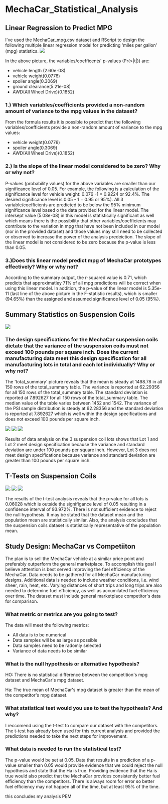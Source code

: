 # MechaCar_Statistical_Analysis
## Linear Regression to Predict MPG
I've used the MechaCar_mpg.csv dataset and RScript to design the following multiple linear regression model for predicting 'miles per gallon' (mpg) statistics.
<img src="readmepics/deliverable1_linear_regression.png">

In the above picture, the variables/coefficents' p-values (Pr(>|t|)) are: 

- vehicle length (2.60e-08) 
- vehicle weight(0.0776) 
- spoiler angle(0.3069)
- ground clearance(5.21e-08)
- AWD(All Wheel Drive)(0.1852) 


### 1.) Which variables/coefficients provided a non-random amount of variance to the mpg values in the dataset?
From the formula results it is possible to predict that the following variables/coefficients provide a non-random amount of variance to the mpg values: 
 - vehicle weight(0.0776)
 - spoiler angle(0.3069)
 - AWD(All Wheel Drive)(0.1852) 

### 2.) Is the slope of the linear model considered to be zero? Why or why not?
P-values (probability values) for the above variables are smaller than our significance level of 0.05. For example, the following is a calculation of the significance level for vehicle weight: 0.076 -1 = 0.9224 or 92.4%. The desired significance level is 0.05 - 1 = 0.95 or 95%). All 3 variable/coefficients are predicted to be below the 95% minimum significance level based o the data provided for the linear model. The intersept value (5.08e-08) in this model is statistically significant as well which means there is the possibility that other variables/coefficients may contribute to the variation in mpg that have not been included in our model (nor in the provided dataset) and those values may still need to be collected or observed to increase the power of the analysis predeiction. The slope of the linear model is not considered to be zero because the p-value is less than 0.05. 


### 3.)Does this linear model predict mpg of MechaCar prototypes effectively? Why or why not?

According to the summary output, the r-squared value is 0.71, which predicts that approximatley 71% of all mpg predictions will be correct when using this linear model. In addition, the p-value of the linear model is 5.35e-11 (last line of the above picture in the F-statistic results), which is smaller (94.65%) than the assigned and assumed significance level of 0.05 (95%).

## Summary Statistics on Suspension Coils
<img src="readmepics/total_summary_suspension.png">

### The design specifications for the MechaCar suspension coils dictate that the variance of the suspension coils must not exceed 100 pounds per square inch. Does the current manufacturing data meet this design specification for all manufacturing lots in total and each lot individually? Why or why not?
The 'total_summary' picture reveals that the mean is steady at 1498.78 in all 150 rows of the total_summary table. The variance is reported at 62.29356 for all 150 rows of the total_summary table. The standard deviation is reported at 7.892627 for all 150 rows of the total_summary table. The median value of the table varies between 1452 and 1542. The variance of the PSI sample distribution is steady at 62.28356 and the standard deviation is reported at 7.892627 which is well within the design specifications and does not exceed 100 pounds per square inch.

<img src="readmepics/lot_summary1.png">
<img src="readmepics/lot_summary2.png">
<img src="readmepics/lot_summary3.png">

Results of data analysis on the 3 suspension coil lots shows that Lot 1 and Lot 2 meet design specification because the variance and standard deviation are under 100 pounds per square inch. However, Lot 3 does not meet design specifications because variance and standard deviation are greater than 100 pounds per square inch.

## T-Tests on Suspension Coils
<img src="readmepics/deliverable3_all_lots.png">
<img src="readmepics/deliverable3_lot1.png">
<img src="readmepics/deliverable3_lot2.png">

The results of the t-test analysis reveals that the p-value for all lots is 0.06028 which is outside the signifigance level of 0.05 resulting in a confidence interval of 93.972%. There is not sufficient evidence to reject the null hypothesis. It may be stated that the dataset mean and the population mean are statistically similar. Also, the analysis concludes that the suspension coils dataset is statistically representative of the population mean. 

## Study Design: MechaCar vs Competiiton
The plan is to sell the MechaCar vehicle at a similar price point and preferably outperform the general marketplace. To accomplish this goal I believe atttention is best served improving the fuel efficiency of the MechaCar. Data needs to be gathered for all MechaCar manufacturing designs. Additional data is needed to include weather conditions, i.e. wind sheer, rain, heat, etc. Varying distances of short trips and long trips are also needed to determine fuel efficiency, as well as accumilated fuel efficiency over time. The dataset must include general marketplace competitor's data for comparison.

### What metric or metrics are you going to test?
The data will meet the following metrics:
- All data is to be numerical
- Data samples will be as large as possible
- Data samples need to be radomly selected
- Variance of data needs to be similar

### What is the null hypothesis or alternative hypothesis?
HO: There is no statistical difference between the competition's mpg dataset and MechaCar's mpg dataset.

Ha: The true mean of MechaCar's mpg dataset is greater than the mean of the competitor's mpg dataset.

### What statistical test would you use to test the hypothesis? And why?
I reccomend using the t-test to compare our dataset with the competitors. The t-test has already been used for this current analysis and provided the predictions needed to take the next steps for improvement.

### What data is needed to run the statistical test?
The p-value would be set at 0.05. Data that results in a prediction of a p-value smaller than 0.05 would provide evidence that we could reject the null hypothesis and state that the Ha is true. Providing evidence that the Ha is true would also predict that the MechaCar provides consistently better fuel efficiency than the competitors. There is always room for error so better fuel efficiency may not happen all of the time, but at least 95% of the time.

this concludes my analysis PEM
